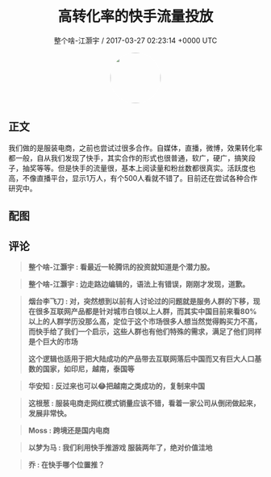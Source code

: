 <h1 align="center">高转化率的快手流量投放</h1>
<p align="center">
    <a>整个啥-江灏宇 / 2017-03-27 02:23:14 &#43;0000 UTC</a>
</p>

<div align="center">
    <img src="https://images.zsxq.com/FlPb2SxFEqT_PCXL8HDYUiGm2GfU?e=1590940799&amp;token=kIxbL07-8jAj8w1n4s9zv64FuZZNEATmlU_Vm6zD:CJo15W1Pt2S2i86pQ1LDWs7ZX_U=" width="100" height="100" style="border:1px solid;border-radius:50%; color:#ffffff"/>
</div>

## 正文

<div>
我们做的是服装电商，之前也尝试过很多合作。自媒体，直播，微博，效果转化率都一般，自从我们发现了快手，其实合作的形式也很普通，软广，硬广，搞笑段子，抽奖等等。但是快手的流量很，基本上阅读量和粉丝数都很真实。活跃度也高，不像直播平台，显示1万人，有个500人看就不错了。目前还在尝试各种合作研究中。
</div>

## 配图
<div class="image" align="center">

</div>

## 评论

<div align="left">
<div>

<blockquote >
<span> <strong>整个啥-江灏宇 : 看最近一轮腾讯的投资就知道是个潜力股。 </strong></span>
</blockquote>

<blockquote >
<span> <strong>整个啥-江灏宇 : 边走路边编辑的，语法上有错误，刚刚才发现，道歉。 </strong></span>
</blockquote>

<blockquote >
<span> <strong>烟台李飞刀 : 对，突然想到以前有人讨论过的问题就是服务人群的下移，现在很多互联网产品都是针对城市白领以上人群，而其实中国目前来看80%以上的人群学历没那么高，定位于这个市场很多人想当然觉得购买力不高，而快手给了我们一个启示，这些人群也有他们特殊的需求，满足了他们同样是个巨大的市场

这个逻辑也适用于把大陆成功的产品带去互联网落后中国而又有巨大人口基数的国家，如印尼，越南，泰国等 </strong></span>
</blockquote>

<blockquote >
<span> <strong>华安知 : 反过来也可以😂把越南之类成功的，复制来中国 </strong></span>
</blockquote>

<blockquote >
<span> <strong>这根葱 : 服装电商走网红模式销量应该不错，看着一家公司从倒闭做起来，发展非常快。 </strong></span>
</blockquote>

<blockquote >
<span> <strong>Moss : 跨境还是国内电商 </strong></span>
</blockquote>

<blockquote >
<span> <strong>以梦为马 : 我们利用快手推游戏 服装两年了，绝对价值洼地 </strong></span>
</blockquote>

<blockquote >
<span> <strong>乔 : 在快手哪个位置推？ </strong></span>
</blockquote>

</div>
</div>